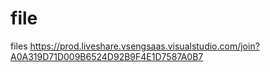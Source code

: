 # file
files
https://prod.liveshare.vsengsaas.visualstudio.com/join?A0A319D71D009B6524D92B9F4E1D7587A0B7
